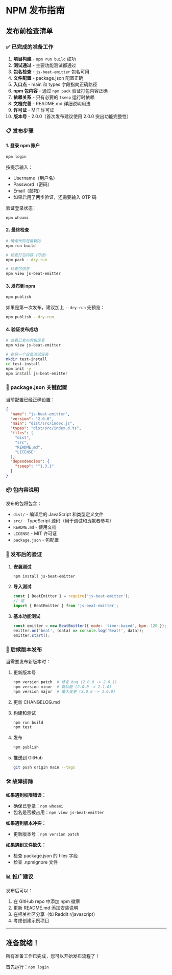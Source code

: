 # NPM 发布指南

## 发布前检查清单

### ✅ 已完成的准备工作

1. **项目构建** - `npm run build` 成功
2. **测试通过** - 主要功能测试都通过
3. **包名检查** - `js-beat-emitter` 包名可用
4. **文件配置** - package.json 配置正确
5. **入口点** - main 和 types 字段指向正确路径
6. **npm 包内容** - 通过 `npm pack` 验证打包内容正确
7. **依赖关系** - 只有必要的 `tseep` 运行时依赖
8. **文档完善** - README.md 详细说明用法
9. **许可证** - MIT 许可证
10. **版本号** - 2.0.0（首次发布建议使用 2.0.0 突出功能完整性）

### 📋 发布步骤

#### 1. 登录 npm 账户
```bash
npm login
```
按提示输入：
- Username（用户名）
- Password（密码）
- Email（邮箱）
- 如果启用了两步验证，还需要输入 OTP 码

验证登录状态：
```bash
npm whoami
```

#### 2. 最终检查
```bash
# 确保代码是最新的
npm run build

# 检查打包内容（可选）
npm pack --dry-run

# 检查包信息
npm view js-beat-emitter
```

#### 3. 发布到 npm
```bash
npm publish
```

如果是第一次发布，建议加上 `--dry-run` 先预览：
```bash
npm publish --dry-run
```

#### 4. 验证发布成功
```bash
# 查看已发布的包信息
npm view js-beat-emitter

# 在另一个目录测试安装
mkdir test-install
cd test-install
npm init -y
npm install js-beat-emitter
```

### 🔧 package.json 关键配置

当前配置已经正确设置：

```json
{
  "name": "js-beat-emitter",
  "version": "2.0.0",
  "main": "dist/src/index.js",
  "types": "dist/src/index.d.ts",
  "files": [
    "dist",
    "src",
    "README.md",
    "LICENSE"
  ],
  "dependencies": {
    "tseep": "^1.3.1"
  }
}
```

### 📦 包内容说明

发布的包将包含：
- `dist/` - 编译后的 JavaScript 和类型定义文件
- `src/` - TypeScript 源码（用于调试和贡献者参考）
- `README.md` - 使用文档
- `LICENSE` - MIT 许可证
- `package.json` - 包配置

### 🚀 发布后的验证

1. **安装测试**
   ```bash
   npm install js-beat-emitter
   ```

2. **导入测试**
   ```javascript
   const { BeatEmitter } = require('js-beat-emitter');
   // 或
   import { BeatEmitter } from 'js-beat-emitter';
   ```

3. **基本功能测试**
   ```javascript
   const emitter = new BeatEmitter({ mode: 'timer-based', bpm: 120 });
   emitter.on('beat', (data) => console.log('Beat!', data));
   emitter.start();
   ```

### 🔄 后续版本发布

当需要发布新版本时：

1. 更新版本号
   ```bash
   npm version patch  # 修复 bug (2.0.0 -> 2.0.1)
   npm version minor  # 新功能 (2.0.0 -> 2.1.0)
   npm version major  # 重大变更 (2.0.0 -> 3.0.0)
   ```

2. 更新 CHANGELOG.md

3. 构建和测试
   ```bash
   npm run build
   npm test
   ```

4. 发布
   ```bash
   npm publish
   ```

5. 推送到 GitHub
   ```bash
   git push origin main --tags
   ```

### 🛠️ 故障排除

**如果遇到权限错误：**
- 确保已登录：`npm whoami`
- 包名是否被占用：`npm view js-beat-emitter`

**如果遇到版本冲突：**
- 更新版本号：`npm version patch`

**如果遇到文件缺失：**
- 检查 package.json 的 files 字段
- 检查 .npmignore 文件

### 📊 推广建议

发布后可以：
1. 在 GitHub repo 中添加 npm 徽章
2. 更新 README.md 添加安装说明
3. 在相关社区分享（如 Reddit r/javascript）
4. 考虑创建示例项目

---

## 准备就绪！

所有准备工作已完成，您可以开始发布流程了！

首先运行：`npm login`

